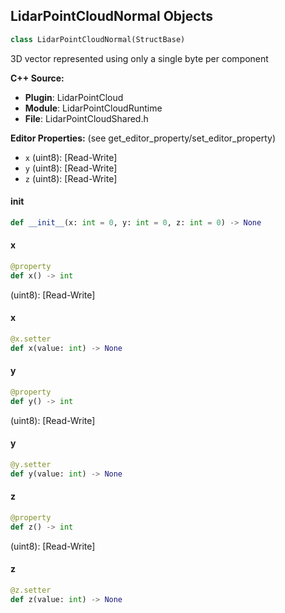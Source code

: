 ## LidarPointCloudNormal Objects

```python
class LidarPointCloudNormal(StructBase)
```

3D vector represented using only a single byte per component

**C++ Source:**

- **Plugin**: LidarPointCloud
- **Module**: LidarPointCloudRuntime
- **File**: LidarPointCloudShared.h

**Editor Properties:** (see get_editor_property/set_editor_property)

- ``x`` (uint8):  [Read-Write]
- ``y`` (uint8):  [Read-Write]
- ``z`` (uint8):  [Read-Write]

<a id="unreal.LidarPointCloudNormal.__init__"></a>

#### __init__

```python
def __init__(x: int = 0, y: int = 0, z: int = 0) -> None
```

<a id="unreal.LidarPointCloudNormal.x"></a>

#### x

```python
@property
def x() -> int
```

(uint8):  [Read-Write]

<a id="unreal.LidarPointCloudNormal.x"></a>

#### x

```python
@x.setter
def x(value: int) -> None
```

<a id="unreal.LidarPointCloudNormal.y"></a>

#### y

```python
@property
def y() -> int
```

(uint8):  [Read-Write]

<a id="unreal.LidarPointCloudNormal.y"></a>

#### y

```python
@y.setter
def y(value: int) -> None
```

<a id="unreal.LidarPointCloudNormal.z"></a>

#### z

```python
@property
def z() -> int
```

(uint8):  [Read-Write]

<a id="unreal.LidarPointCloudNormal.z"></a>

#### z

```python
@z.setter
def z(value: int) -> None
```

<a id="unreal.LidarPointCloudImportSettings_ASCII_Columns"></a>